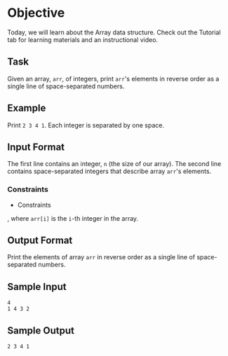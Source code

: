 # Objective
Today, we will learn about the Array data structure. Check out the Tutorial tab for learning materials and an instructional video.

## Task
Given an array, `arr`, of integers, print `arr`'s elements in reverse order as a single line of space-separated numbers.

## Example
Print `2 3 4 1`. Each integer is separated by one space.

## Input Format
The first line contains an integer, `n` (the size of our array).
The second line contains space-separated integers that describe array `arr`'s elements.

### Constraints
- Constraints

, where `arr[i]` is the `i`-th integer in the array.

## Output Format
Print the elements of array `arr` in reverse order as a single line of space-separated numbers.

## Sample Input
```
4
1 4 3 2
```

## Sample Output
```
2 3 4 1
```

